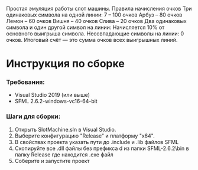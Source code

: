Простая эмуляция работы слот машины.
Правила начисления очков
Три одинаковых символа на одной линии:
7 – 100 очков
Арбуз – 80 очков
Лемон – 60 очков
Вишня – 40 очков
Слива – 20 очков
Два одинаковых символа и один другой символ на линии: Начисляется 10% от основного выигрыша символа.
Несовпадающие символы на линии: 0 очков.
Итоговый счёт — это сумма очков всех выигрышных линий.

# Инструкция по сборке

### Требования:
- Visual Studio 2019 (или выше)
- SFML 2.6.2-windows-vc16-64-bit

### Шаги для сборки:
1. Открыть SlotMachine.sln в Visual Studio.
2. Выберите конфигурацию "Release" и платформу "x64".
3. В свойствах проекта указать пути до .include и .lib файлов SFML 
5. Cкопируйте все .dll файлы без префикса d из папки SFML-2.6.2\bin в папку Release где находится .exe файл
6. Соберите и запустите проект
